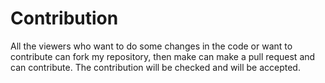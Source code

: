 # Contribution
All the viewers who want to do some changes in the
 code or want to contribute can fork my repository, 
 then make can make a pull request and can contribute. 
The contribution will be checked and will be accepted. 

